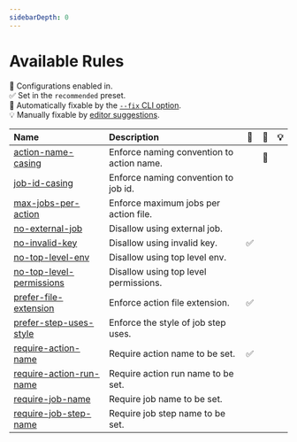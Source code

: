 ```yaml
---
sidebarDepth: 0
---
```


# Available Rules

💼 Configurations enabled in.\
✅ Set in the `recommended` preset.\
🔧 Automatically fixable by the [`--fix` CLI option](https://eslint.org/docs/user-guide/command-line-interface#--fix).\
💡 Manually fixable by [editor suggestions](https://eslint.org/docs/developer-guide/working-with-rules#providing-suggestions).

| Name                                                   | Description                               | 💼  | 🔧  | 💡  |
| :----------------------------------------------------- | :---------------------------------------- | :-: | :-: | :-: |
| [action-name-casing](./action-name-casing)             | Enforce naming convention to action name. |     | 🔧  |     |
| [job-id-casing](./job-id-casing)                       | Enforce naming convention to job id.      |     |     |     |
| [max-jobs-per-action](./max-jobs-per-action)           | Enforce maximum jobs per action file.     |     |     |     |
| [no-external-job](./no-external-job)                   | Disallow using external job.              |     |     |     |
| [no-invalid-key](./no-invalid-key)                     | Disallow using invalid key.               | ✅  |     |     |
| [no-top-level-env](./no-top-level-env)                 | Disallow using top level env.             |     |     |     |
| [no-top-level-permissions](./no-top-level-permissions) | Disallow using top level permissions.     |     |     |     |
| [prefer-file-extension](./prefer-file-extension)       | Enforce action file extension.            | ✅  |     |     |
| [prefer-step-uses-style](./prefer-step-uses-style)     | Enforce the style of job step uses.       |     |     |     |
| [require-action-name](./require-action-name)           | Require action name to be set.            | ✅  |     |     |
| [require-action-run-name](./require-action-run-name)   | Require action run name to be set.        |     |     |     |
| [require-job-name](./require-job-name)                 | Require job name to be set.               |     |     |     |
| [require-job-step-name](./require-job-step-name)       | Require job step name to be set.          |     |     |     |
